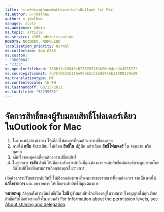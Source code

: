 ```yaml
---
title: จัดการสิทธิ์ของผู้รับมอบสิทธิ์โฟลเดอร์เดียวในOutlook for Mac
ms.author: v-jmathew
author: v-jmathew
manager: scotv
ms.audience: Admin
ms.topic: article
ms.service: o365-administration
ROBOTS: NOINDEX, NOFOLLOW
localization_priority: Normal
ms.collection: Adm_O365
ms.custom:
- "3800004"
- "7333"
ms.openlocfilehash: 768b31e26045e8276785261b26a04cdde478577f
ms.sourcegitcommit: ab75f66355116e995b3cb5505465b31989339e28
ms.translationtype: MT
ms.contentlocale: th-TH
ms.lasthandoff: 08/13/2021
ms.locfileid: "58295782"
---
```

# <a name="manage-delegate-permissions-for-a-single-folder-in-outlook-for-mac"></a>จัดการสิทธิ์ของผู้รับมอบสิทธิ์โฟลเดอร์เดียวในOutlook for Mac

1. ในบานหน้าต่างนําทาง ให้เลือกโฟลเดอร์ที่คุณต้องการเปลี่ยนแปลง
2. ภายใต้ **แท็บ** จัดระเบียบ ให้เลือก **สิทธิ์ใน** ปฏิทิน แล้วเลือก **สิทธิ์โฟลเดอร์** ใน จดหมาย หรือ บุคคล
3. คลิกชื่อของบุคคลที่คุณต้องการเปลี่ยนสิทธิ์
4. ในรายการ **ระดับ** สิทธิ์ ให้เลือกระดับการเข้าถึงที่คุณต้องการ ระดับสิทธิ์แต่ละระดับจะถูกกรอกโดยอัตโนมัติโดยยึดตามการเลือกของคุณในรายการ

เมื่อต้องการปรับแต่งระดับสิทธิ์ ให้เลือกกล่องกาเครื่องหมายของรายการที่คุณต้องการ จากนั้นภายใต้ **แก้ไขรายการ** และ ลบรายการ ให้เลือกระดับสิทธิ์ที่คุณต้องการ

**หมายเหตุ**: ถ้าคุณตั้งค่าระดับสิทธิ์เป็น **ไม่มี** ผู้รับมอบสิทธิ์จะยังคงอยู่ในรายการ ซึ่งอนุญาตให้คุณเรียกสิทธิ์กลับได้อย่างรวดเร็วในภายหลัง For information about the permission levels, see [About sharing and delegation](https://support.microsoft.com/office/options-for-sharing-and-delegating-folders-in-outlook-for-mac-480d8054-68ce-4150-ba1e-b9b7f2fc4ce5).
